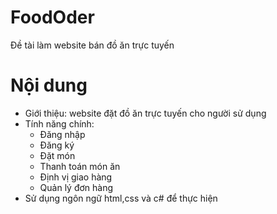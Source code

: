 # FoodOder
Đề tài làm website bán đồ ăn trực tuyến

# Nội dung
- Giới thiệu: website đặt đồ ăn trực tuyến cho người sử dụng
- Tính năng chính:
  + Đăng nhập
  + Đăng ký
  + Đặt món
  + Thanh toán món ăn
  + Định vị giao hàng
  + Quản lý đơn hàng
- Sử dụng ngôn ngữ html,css và c# để thực hiện


